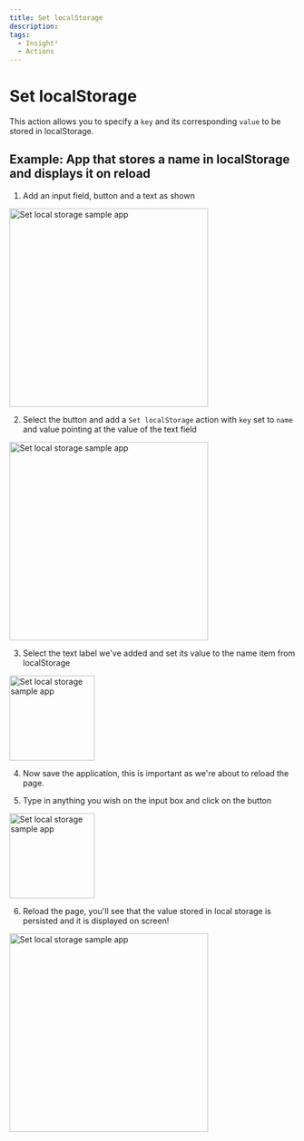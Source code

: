 ```yaml
---
title: Set localStorage
description: 
tags:
  - Insight²
  - Actions
---
```


# Set localStorage

This action allows you to specify a `key` and its corresponding `value` to be stored in localStorage.

## Example: App that stores a name in localStorage and displays it on reload

1. Add an input field, button and a text as shown
<img src="/_images/insight2/actions/localstorage/sample-app-1.png" alt="Set local storage sample app" height="350" />

2. Select the button and add a `Set localStorage` action with `key` set to `name` and value pointing at the value of the text field
<img src="/_images/insight2/actions/localstorage/sample-app-2.png" alt="Set local storage sample app" height="350" />

3. Select the text label we've added and set its value to the name item from localStorage
<img src="/_images/insight2/actions/localstorage/sample-app-3.png" alt="Set local storage sample app" height="150" />

4. Now save the application, this is important as we're about to reload the page.

5. Type in anything you wish on the input box and click on the button
<img src="/_images/insight2/actions/localstorage/sample-app-4.png" alt="Set local storage sample app" height="150" />

6. Reload the page, you'll see that the value stored in local storage is persisted and it is displayed on screen!
<img src="/_images/insight2/actions/localstorage/sample-app-5.png" alt="Set local storage sample app" height="350" />

